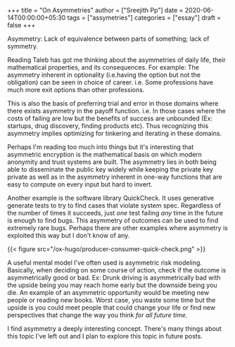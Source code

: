 +++
title = "On Asymmetries"
author = ["Sreejith Pp"]
date = 2020-06-14T00:00:00+05:30
tags = ["assymetries"]
categories = ["essay"]
draft = false
+++

Asymmetry: Lack of equivalence between parts of something; lack of symmetry.

Reading Taleb has got me thinking about the asymmetries of daily life, their mathematical properties, and its consequences. For example: The asymmetry inherent in optionality (i.e.having the option but not the obligation) can be seen in choice of career. i.e. Some professions have much more exit options than other professions.

This is also the basis of preferring trial and error in those domains where there exists asymmetry in the payoff function. i.e. In those cases where the costs of failing are low but the benefits of success are unbounded (Ex: startups, drug discovery, finding products etc). Thus recognizing this asymmetry implies optimizing for tinkering and iterating in these domains.

Perhaps I'm reading too much into things but it's interesting that asymmetric encryption is the mathematical basis on which modern anonymity and trust systems are built. The asymmetry lies in both being able to disseminate the public key widely while keeping the private key private as well as in the asymmetry inherent in one-way functions that are easy to compute on every input but hard to invert.

Another example is the software library QuickCheck. It uses generative generate tests to try to find cases that violate system spec. Regardless of the number of times it succeeds, just _one_ test failing _any_ time in the future is enough to find bugs. This asymmetry of outcomes can be used to find extremely rare bugs. Perhaps there are other examples where asymmetry is exploited this way but I don't know of any.

{{< figure src="/ox-hugo/producer-consumer-quick-check.png" >}}

A useful mental model I've often used is asymmetric risk modeling. Basically, when deciding on some course of action, check if the outcome is asymmetrically good or bad. Ex: Drunk driving is asymmetrically bad with the upside being you may reach home early but the downside being you die. An example of an asymmetric opportunity would be meeting new people or reading new books. Worst case, you waste some time but the upside is you could meet people that could change your life or find new perspectives that change the way you think _for all future time_.

I find asymmetry a deeply interesting concept. There's many things about this topic I've left out and I plan to explore this topic in future posts.
